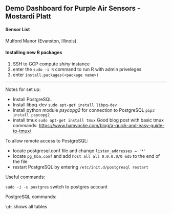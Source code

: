 ## Demo Dashboard for Purple Air Sensors - Mostardi Platt


#### Sensor List
Mulford Manor (Evanston, Illinois)

#### Installing new R packages
1. SSH to GCP compute *shiny* instance
2. enter the `sudo -i R` command to run R with admin priveleges
3. enter `install.packages(<package name>)`



-------

Notes for set up:

* Install PostgreSQL
* Install libpq-dev `sudo apt-get install libpq-dev`
* install python module *psycopg2* for connection to PostgreSQL `pip3 install psycopg2`
* install tmux `sudo apt-get install tmux`
Good blog post with basic tmux commands: https://www.hamvocke.com/blog/a-quick-and-easy-guide-to-tmux/

To allow remote access to PostgreSQL:

* locate postgresql.conf file and change `listen_addresses = '*'`
* locate `pg_hba.conf` and add `host all all 0.0.0.0/0 md5` to the end of the file
* restart PostgreSQL by entering `/etc/init.d/postgresql restart`


Useful commands:

`sudo -i -u postgres` switch to postgres account

PostgreSQL commands:

`\dt` shows all tables
